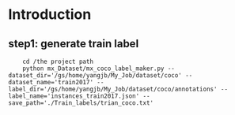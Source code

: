 # Introduction

## step1: generate train label
````
    cd /the project path
    python mx_Dataset/mx_coco_label_maker.py --dataset_dir='/gs/home/yangjb/My_Job/dataset/coco' --dataset_name='train2017' --label_dir='/gs/home/yangjb/My_Job/dataset/coco/annotations' --label_name='instances_train2017.json' --save_path='./Train_labels/trian_coco.txt'
````
